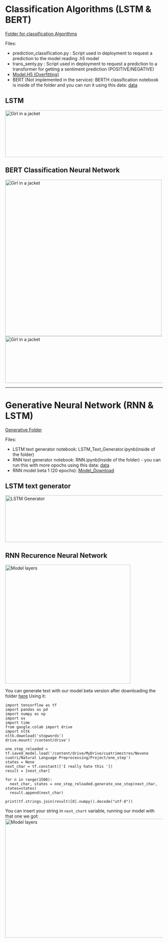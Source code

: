 # Classification Algorithms (LSTM & BERT)
[Folder for classification Algorithms](https://github.com/Adrianc1234/Final_Integrate_Project/tree/main/NLP_notebooks/Classification%20Algorithms)

Files:
- prediction_classification.py : Script used in deployment to request a prediction to the model reading .h5 model
- trans_senty.py : Script used in deployment to request a prediction to a transformer for getting a sentiment prediction (POSITIVE/NEGATIVE)
- [Model.H5 (Overfitting)](https://drive.google.com/file/d/1HRmDCHWGGISm-Ad_481R3VC_xXBn7jrH/view?usp=sharing)
- BERT (Not implemented in the service): BERTH classification notebook is inside of the folder and you can run it using this data: [data](https://drive.google.com/file/d/1yDyEMYoqwp4MksNDYSOceUP8lv3WK4NR/view?usp=sharing)
## LSTM
<img src="https://snipboard.io/vwcCst.jpg" alt="Girl in a jacket" width="1000" height="150">


## BERT Classification Neural Network 
<img src="https://snipboard.io/Ng1xIZ.jpg" alt="Girl in a jacket" width="500" height="500">
<img src="https://snipboard.io/dq51iu.jpg" alt="Girl in a jacket" width="1000" height="150">

----

# Generative Neural Network (RNN & LSTM)
[Generative Folder](https://github.com/Adrianc1234/Final_Integrate_Project/tree/main/NLP_notebooks/Generative%20Text)

Files:
- LSTM text generator notebook: LSTM_Text_Generator.ipynb(inside of the folder)
- RNN text generator notebook:  RNN.ipynb(Inside of the folder) - you can run this with more opochs using this data: [data](https://drive.google.com/file/d/1yDyEMYoqwp4MksNDYSOceUP8lv3WK4NR/view?usp=sharing)
- RNN model beta 1 (20 epochs): [Model_Download](https://drive.google.com/drive/folders/1PzpdcldvvEk2RXuRsmvamBajXgchD8X1?usp=sharing)

## LSTM text generator
<img src="https://snipboard.io/a3ldOr.jpg" alt="LSTM Generator" width="1000" height="150">


## RNN Recurence Neural Network 
<img src="https://snipboard.io/t1xIhq.jpg" alt="Model layers" width="400" height="380">

You can generate text with our model beta version after downloading the folder [here](https://drive.google.com/drive/folders/1PzpdcldvvEk2RXuRsmvamBajXgchD8X1?usp=sharing)
Using it:
````python3
import tensorflow as tf
import pandas as pd
import numpy as np
import os
import time
from google.colab import drive
import nltk
nltk.download('stopwords')
drive.mount('/content/drive')

one_step_reloaded = tf.saved_model.load('/content/drive/MyDrive/cuatrimestres/Noveno cuatri/Natural Language Preprocessing/Project/one_step')
states = None
next_char = tf.constant(['I really hate this '])
result = [next_char]

for n in range(1500):
  next_char, states = one_step_reloaded.generate_one_step(next_char, states=states)
  result.append(next_char)

print(tf.strings.join(result)[0].numpy().decode("utf-8"))

````
You can insert your string in `next_chart` variable, running our model with that one we got:
<img src="https://snipboard.io/jaQ2V0.jpg" alt="Model layers" width="1000" height="380">
